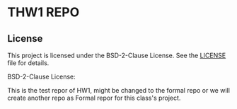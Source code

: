 # THW1 REPO 
## License

This project is licensed under the BSD-2-Clause License. See the [LICENSE](./LICENSE) file for details.

BSD-2-Clause License:


This is the test repor of HW1, might be changed to the formal repo or we will create another repo as Formal repor for this class's project.
